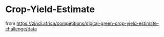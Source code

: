# Crop-Yield-Estimate

from https://zindi.africa/competitions/digital-green-crop-yield-estimate-challenge/data

